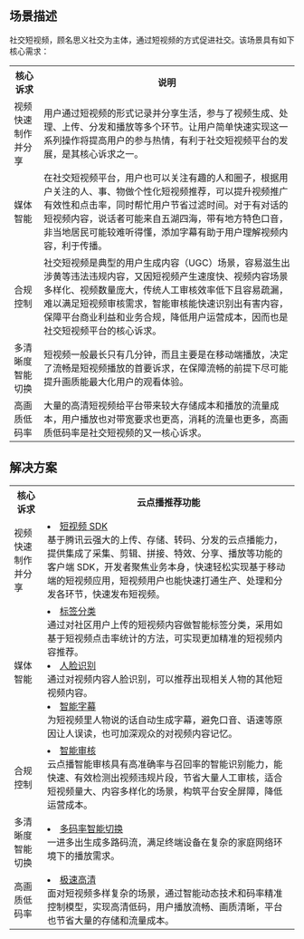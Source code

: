 ## 场景描述
社交短视频，顾名思义社交为主体，通过短视频的方式促进社交。该场景具有如下核心需求：

<table>
    <tr>
        <th>
            核心诉求              
        </th>
				<th>
           说明
        </th>
    </tr>
		<tr>
        <td>
            视频快速制作并分享
        </td>
				<td>
			用户通过短视频的形式记录并分享生活，参与了视频生成、处理、上传、分发和播放等多个环节。让用户简单快速实现这一系列操作将提高用户的参与热情，有利于社交短视频平台的发展，是其核心诉求之一。
        </td>
	</tr>
	<tr>
        <td>
            媒体智能
        </td>
				<td>
			 在社交短视频平台，用户也可以关注有趣的人和圈子，根据用户关注的人、事、物做个性化短视频推荐，可以提升视频推广有效性和点击率，同时帮忙用户节省过滤时间。对于有对话的短视频内容，说话者可能来自五湖四海，带有地方特色口音，非当地居民可能较难听得懂，添加字幕有助于用户理解视频内容，利于传播。
        </td>
	</tr>
	<tr>
        <td>
            合规控制
        </td>
				<td>
			 社交短视频是典型的用户生成内容（UGC）场景，容易滋生出涉黄等违法违规内容，又因短视频产生速度快、视频内容场景多样化、视频数量庞大，传统人工审核效率低下且容易疏漏，难以满足短视频审核需求，智能审核能快速识别出有害内容，保障平台商业利益和业务合规，降低用户运营成本，因而也是社交短视频平台的核心诉求。
        </td>
	</tr>
	<tr>
        <td>
            多清晰度智能切换
        </td>
				<td>
			短视频一般最长只有几分钟，而且主要是在移动端播放，决定了流畅是短视频播放的首要诉求，在保障流畅的前提下尽可能提升画质能最大化用户的观看体验。
        </td>
	</tr>
	<tr>
        <td>
            高画质低码率
        </td>
				<td>
				大量的高清短视频给平台带来较大存储成本和播放的流量成本，用户播放也对带宽要求也更高，消耗的流量也更多，高画质低码率是社交短视频的又一核心诉求。
        </td>
	</tr>
</table>



## 解决方案
<table>
    <tr>
        <th>
            核心诉求              
        </th>
				<th>
           云点播推荐功能
        </th>
    </tr>
	<tr>
        <td>
           视频快速制作并分享
        </td>
				<td>
					<li><a href="https://cloud.tencent.com/document/product/266/6965" title="短视频 SDK" target="_blank">短视频 SDK</a></br>基于腾讯云强大的上传、存储、转码、分发的云点播能力，提供集成了采集、剪辑、拼接、特效、分享、播放等功能的客户端 SDK，开发者聚焦业务本身，快速轻松实现基于移动端的短视频应用，短视频用户也能快速打通生产、处理和分发各环节，快速发布短视频。</li>
        </td>
	</tr>
	<tr>
        <td>
            媒体智能
        </td>
				<td>
				<li>
					<a href="TODO: 产品简介>产品功能>媒体智能>标签分类" title="标签分类" target="_blank">标签分类</a></br>通过对社区用户上传的短视频内容做智能标签分类，采用如基于短视频点击率统计的方法，可实现更加精准的短视频内容推荐。
				</li>
				<li>
					<a href="TODO: 产品简介>产品功能>媒体智能>人脸识别" title="人脸识别" target="_blank">人脸识别</a></br>通过对视频内容人脸识别，可以推荐出现相关人物的其他短视频内容。
				</li>
				<li>
					<a href="TODO: 产品简介>产品功能>媒体智能>智能字幕" title="智能字幕" target="_blank">智能字幕</a></br>为短视频里人物说的话自动生成字幕，避免口音、语速等原因让人误读，也可加深观众的对视频内容记忆。
				</li>
        </td>
	</tr>
	<tr>
        <td>
            合规控制
        </td>
				<td>
				<li>
					<a href="TODO: 产品简介>产品功能>合规控制>智能审核" title="智能审核" target="_blank">智能审核</a></br>云点播智能审核具有高准确率与召回率的智能识别能力，能快速、有效检测出视频违规片段，节省大量人工审核，适合短视频量大、内容多样化的场景，构筑平台安全屏障，降低运营成本。
				</li>
        </td>
	</tr>
	<tr>
        <td>
            多清晰度智能切换
        </td>
				<td>
					<li><a href="TODO: 产品简介>产品功能>极致播放>多码率智能切换" title="多码率智能切换" target="_blank">多码率智能切换</a></br>一进多出生成多路码流，满足终端设备在复杂的家庭网络环境下的播放需求。</li>
        </td>
	</tr>
	 <tr>
        <td>
            高画质低码率
        </td>
				<td>
				<li><a href="TODO: 产品简介>产品功能>高效降本>极速高清" title="极速高清" target="_blank">极速高清</a></br>面对短视频多样复杂的场景，通过智能动态技术和码率精准控制模型，实现高清低码，用户播放流畅、画质清晰，平台也节省大量的存储和流量成本。</li>
        </td>
	</tr>
</table>
